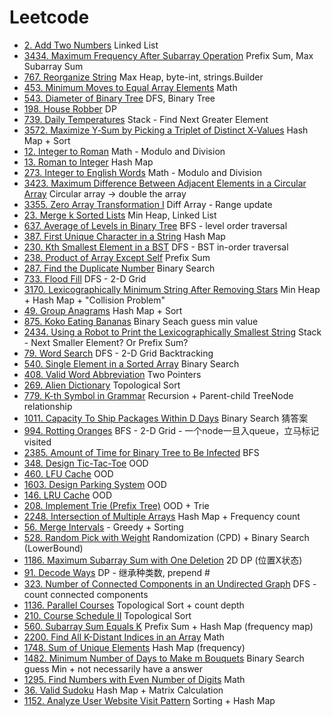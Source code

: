 
# Leetcode
- [2. Add Two Numbers](https://leetcode.com/problems/add-two-numbers/description/) Linked List
- [3434. Maximum Frequency After Subarray Operation](https://leetcode.com/problems/maximum-frequency-after-subarray-operation/description/) Prefix Sum, Max Subarray Sum
- [767. Reorganize String](https://leetcode.com/problems/reorganize-string/description/) Max Heap, byte-int, strings.Builder
- [453. Minimum Moves to Equal Array Elements](https://leetcode.com/problems/minimum-moves-to-equal-array-elements/description/) Math
- [543. Diameter of Binary Tree](https://leetcode.com/problems/diameter-of-binary-tree/description/) DFS, Binary Tree
- [198. House Robber](https://leetcode.com/problems/house-robber/description/) DP
- [739. Daily Temperatures](https://github.com/szhou12/leetcode-go/tree/main/leetcode/0739-Daily-Temperatures) Stack - Find Next Greater Element
- [3572. Maximize Y‑Sum by Picking a Triplet of Distinct X‑Values](https://leetcode.com/problems/maximize-ysum-by-picking-a-triplet-of-distinct-xvalues/description/) Hash Map + Sort
- [12. Integer to Roman](https://leetcode.com/problems/integer-to-roman/description/) Math - Modulo and Division
- [13. Roman to Integer](https://leetcode.com/problems/roman-to-integer/) Hash Map
- [273. Integer to English Words](https://leetcode.com/problems/integer-to-english-words/description/) Math - Modulo and Division
- [3423. Maximum Difference Between Adjacent Elements in a Circular Array](https://leetcode.com/problems/maximum-difference-between-adjacent-elements-in-a-circular-array/description/) Circular array -> double the array
- [3355. Zero Array Transformation I](https://leetcode.com/problems/zero-array-transformation-i/description/) Diff Array - Range update
- [23. Merge k Sorted Lists](https://leetcode.com/problems/merge-k-sorted-lists/description/) Min Heap, Linked List
- [637. Average of Levels in Binary Tree](https://leetcode.com/problems/average-of-levels-in-binary-tree/description/) BFS - level order traversal
- [387. First Unique Character in a String](https://leetcode.com/problems/first-unique-character-in-a-string/description/) Hash Map
- [230. Kth Smallest Element in a BST](https://leetcode.com/problems/kth-smallest-element-in-a-bst/description/) DFS - BST in-order traversal
- [238. Product of Array Except Self](https://leetcode.com/problems/product-of-array-except-self/description/) Prefix Sum
- [287. Find the Duplicate Number](https://leetcode.com/problems/find-the-duplicate-number/description/) Binary Search
- [733. Flood Fill](https://leetcode.com/problems/flood-fill/description/) DFS - 2-D Grid
- [3170. Lexicographically Minimum String After Removing Stars](https://leetcode.com/problems/lexicographically-minimum-string-after-removing-stars/description/) Min Heap + Hash Map + "Collision Problem"
- [49. Group Anagrams](https://leetcode.com/problems/group-anagrams/description/) Hash Map + Sort
- [875. Koko Eating Bananas](https://leetcode.com/problems/koko-eating-bananas/description/) Binary Seach guess min value
- [2434. Using a Robot to Print the Lexicographically Smallest String](https://leetcode.com/problems/using-a-robot-to-print-the-lexicographically-smallest-string/description/) Stack - Next Smaller Element? Or Prefix Sum?
- [79. Word Search](https://leetcode.com/problems/word-search/description/) DFS - 2-D Grid Backtracking
- [540. Single Element in a Sorted Array](https://leetcode.com/problems/single-element-in-a-sorted-array/description/) Binary Search
- [408. Valid Word Abbreviation](https://leetcode.com/problems/valid-word-abbreviation/description/) Two Pointers
- [269. Alien Dictionary](https://leetcode.com/problems/alien-dictionary/description/) Topological Sort
- [779. K-th Symbol in Grammar](https://leetcode.com/problems/k-th-symbol-in-grammar/description/) Recursion + Parent-child TreeNode relationship
- [1011. Capacity To Ship Packages Within D Days](https://leetcode.com/problems/capacity-to-ship-packages-within-d-days/) Binary Search 猜答案
- [994. Rotting Oranges](https://leetcode.com/problems/rotting-oranges/description/) BFS - 2-D Grid - 一个node一旦入queue，立马标记visited
- [2385. Amount of Time for Binary Tree to Be Infected](https://leetcode.com/problems/amount-of-time-for-binary-tree-to-be-infected/description/) BFS
- [348. Design Tic-Tac-Toe](https://leetcode.com/problems/design-tic-tac-toe/description/) OOD
- [460. LFU Cache](https://leetcode.com/problems/lfu-cache/description/) OOD
- [1603. Design Parking System](https://leetcode.com/problems/design-parking-system/) OOD
- [146. LRU Cache](https://leetcode.com/problems/lru-cache/description/) OOD
- [208. Implement Trie (Prefix Tree)](https://leetcode.com/problems/implement-trie-prefix-tree/description/) OOD + Trie
- [2248. Intersection of Multiple Arrays](https://leetcode.com/problems/intersection-of-multiple-arrays/description/) Hash Map + Frequency count
- [56. Merge Intervals](https://leetcode.com/problems/merge-intervals/description/) - Greedy + Sorting
- [528. Random Pick with Weight](https://leetcode.com/problems/random-pick-with-weight/description/) Randomization (CPD) + Binary Search (LowerBound)
- [1186. Maximum Subarray Sum with One Deletion](https://leetcode.com/problems/maximum-subarray-sum-with-one-deletion/description/) 2D DP (位置X状态)
- [91. Decode Ways](https://github.com/szhou12/leetcode-go/tree/main/leetcode/0091-Decode-Ways) DP - 继承种类数, prepend #
- [323. Number of Connected Components in an Undirected Graph](https://leetcode.com/problems/number-of-connected-components-in-an-undirected-graph/description/) DFS - count connected components
- [1136. Parallel Courses](https://leetcode.com/problems/parallel-courses/description/) Topological Sort + count depth
- [210. Course Schedule II](https://leetcode.com/problems/course-schedule-ii/) Topological Sort
- [560. Subarray Sum Equals K](https://leetcode.com/problems/subarray-sum-equals-k/description/) Prefix Sum + Hash Map (frequency map)
- [2200. Find All K-Distant Indices in an Array](https://leetcode.com/problems/find-all-k-distant-indices-in-an-array/description/) Math
- [1748. Sum of Unique Elements](https://leetcode.com/problems/sum-of-unique-elements/description/) Hash Map (frequency)
- [1482. Minimum Number of Days to Make m Bouquets](https://github.com/szhou12/leetcode-go/tree/main/leetcode/1482-Minimum-Number-of-Days-to-Make-m-Bouquets) Binary Search guess Min + not necessarily have a answer
- [1295. Find Numbers with Even Number of Digits](https://leetcode.com/problems/find-numbers-with-even-number-of-digits/description/) Math
- [36. Valid Sudoku](https://leetcode.com/problems/valid-sudoku/description/) Hash Map + Matrix Calculation
- [1152. Analyze User Website Visit Pattern](https://leetcode.com/problems/analyze-user-website-visit-pattern/description/) Sorting + Hash Map

